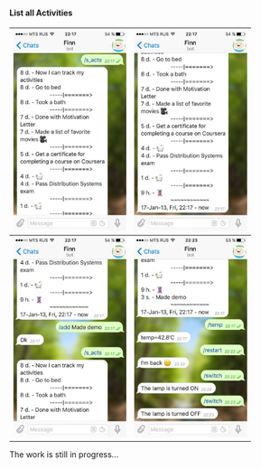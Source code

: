 #### List all Activities

| <img src="demo/1.jpg" width="200"> | <img src="demo/2.jpg" width="200"> |
| :------------- | :------------- |
| <img src="demo/3.jpg" width="200"> | <img src="demo/4.jpg" width="200"> |

The work is still in progress...
